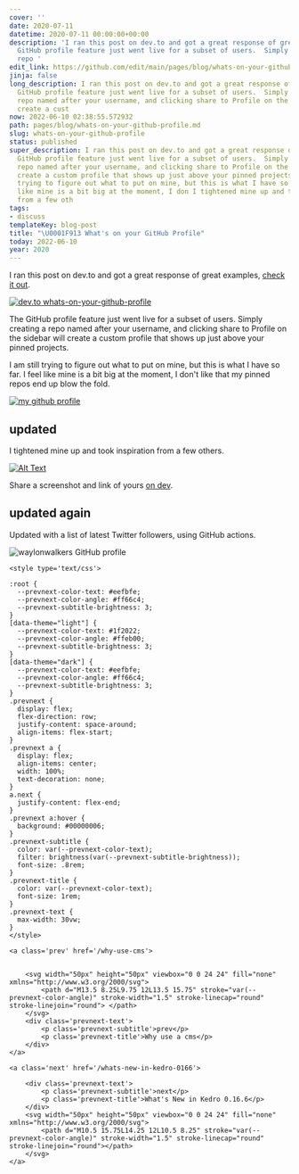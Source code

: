 ```yaml
---
cover: ''
date: 2020-07-11
datetime: 2020-07-11 00:00:00+00:00
description: 'I ran this post on dev.to and got a great response of great examples,  The
  GitHub profile feature just went live for a subset of users.  Simply creating a
  repo '
edit_link: https://github.com/edit/main/pages/blog/whats-on-your-github-profile.md
jinja: false
long_description: I ran this post on dev.to and got a great response of great examples,  The
  GitHub profile feature just went live for a subset of users.  Simply creating a
  repo named after your username, and clicking share to Profile on the sidebar will
  create a cust
now: 2022-06-10 02:38:55.572932
path: pages/blog/whats-on-your-github-profile.md
slug: whats-on-your-github-profile
status: published
super_description: I ran this post on dev.to and got a great response of great examples,  The
  GitHub profile feature just went live for a subset of users.  Simply creating a
  repo named after your username, and clicking share to Profile on the sidebar will
  create a custom profile that shows up just above your pinned projects. I am still
  trying to figure out what to put on mine, but this is what I have so far.  I feel
  like mine is a bit big at the moment, I don I tightened mine up and took inspiration
  from a few oth
tags:
- discuss
templateKey: blog-post
title: "\U0001F913 What's on your GitHub Profile"
today: 2022-06-10
year: 2020
---
```


I ran this post on dev.to and got a great response of great examples, [check it out](https://dev.to/waylonwalker/what-s-on-your-github-profile-40p3).

[![dev.to whats-on-your-github-profile](https://images.waylonwalker.com/whats-on-your-github-profile.png)](https://dev.to/waylonwalker/what-s-on-your-github-profile-40p3)

The GitHub profile feature just went live for a subset of users.  Simply creating a repo named after your username, and clicking share to Profile on the sidebar will create a custom profile that shows up just above your pinned projects.

I am still trying to figure out what to put on mine, but this is what I have so far.  I feel like mine is a bit big at the moment, I don't like that my pinned repos end up blow the fold.

[![my github profile](https://dev-to-uploads.s3.amazonaws.com/i/pk1ostnnpn9dmlbs4emv.png)](https://github.com/waylonwalker)

## updated

I tightened mine up and took inspiration from a few others.

[![Alt Text](https://dev-to-uploads.s3.amazonaws.com/i/zl9o2kmxoy2c7xv16pbz.png)](https://github.com/waylonwalker)

Share a screenshot and link of yours [on dev](https://dev.to/waylonwalker/what-s-on-your-github-profile-40p3).

## updated again

Updated with a list of latest Twitter followers, using GitHub actions.

![waylonwalkers GitHub profile](https://dev-to-uploads.s3.amazonaws.com/i/f8fcm9dvvozj4rzh4376.png)
<div class='prevnext'>

    <style type='text/css'>

    :root {
      --prevnext-color-text: #eefbfe;
      --prevnext-color-angle: #ff66c4;
      --prevnext-subtitle-brightness: 3;
    }
    [data-theme="light"] {
      --prevnext-color-text: #1f2022;
      --prevnext-color-angle: #ffeb00;
      --prevnext-subtitle-brightness: 3;
    }
    [data-theme="dark"] {
      --prevnext-color-text: #eefbfe;
      --prevnext-color-angle: #ff66c4;
      --prevnext-subtitle-brightness: 3;
    }
    .prevnext {
      display: flex;
      flex-direction: row;
      justify-content: space-around;
      align-items: flex-start;
    }
    .prevnext a {
      display: flex;
      align-items: center;
      width: 100%;
      text-decoration: none;
    }
    a.next {
      justify-content: flex-end;
    }
    .prevnext a:hover {
      background: #00000006;
    }
    .prevnext-subtitle {
      color: var(--prevnext-color-text);
      filter: brightness(var(--prevnext-subtitle-brightness));
      font-size: .8rem;
    }
    .prevnext-title {
      color: var(--prevnext-color-text);
      font-size: 1rem;
    }
    .prevnext-text {
      max-width: 30vw;
    }
    </style>
    
    <a class='prev' href='/why-use-cms'>
    

        <svg width="50px" height="50px" viewbox="0 0 24 24" fill="none" xmlns="http://www.w3.org/2000/svg">
            <path d="M13.5 8.25L9.75 12L13.5 15.75" stroke="var(--prevnext-color-angle)" stroke-width="1.5" stroke-linecap="round" stroke-linejoin="round"> </path>
        </svg>
        <div class='prevnext-text'>
            <p class='prevnext-subtitle'>prev</p>
            <p class='prevnext-title'>Why use a cms</p>
        </div>
    </a>
    
    <a class='next' href='/whats-new-in-kedro-0166'>
    
        <div class='prevnext-text'>
            <p class='prevnext-subtitle'>next</p>
            <p class='prevnext-title'>What's New in Kedro 0.16.6</p>
        </div>
        <svg width="50px" height="50px" viewbox="0 0 24 24" fill="none" xmlns="http://www.w3.org/2000/svg">
            <path d="M10.5 15.75L14.25 12L10.5 8.25" stroke="var(--prevnext-color-angle)" stroke-width="1.5" stroke-linecap="round" stroke-linejoin="round"></path>
        </svg>
    </a>
  </div>